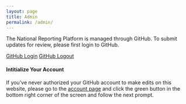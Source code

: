 ```yaml
---
layout: page
title: Admin
permalink: /admin/
---
```


The National Reporting Platform is managed through GitHub. To submit updates for review, please first login to GitHub. 

<div class="button_wrapper github-login">
    <a class="usa-button usa-button-big" href="https://github.com/login">GitHub Login</a> <a class="usa-button usa-button-big logout" href="https://github.com/logout">GitHub Logout</a>
</div>

#### Intitialize Your Account

If you've never authorized your GitHub account to make edits on this website, please go to the [account page](http://prose.io/#MangoTheCat/sdg-indicators/edit/gh-pages/account.md) and click the green button in the bottom right corner of the screen and follow the next prompt. 

